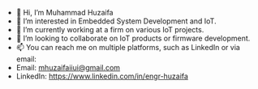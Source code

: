- 👋 Hi, I’m Muhammad Huzaifa
- 👀 I’m interested in Embedded System Development and IoT.
- 🌱 I’m currently working at a firm on various IoT projects.
- 💞️ I’m looking to collaborate on IoT products or firmware development.
- 📫 You can reach me on multiple platforms, such as LinkedIn or via email:
- Email: mhuzaifaiiui@gmail.com
- LinkedIn: https://www.linkedin.com/in/engr-huzaifa

<!---
Huzaifa639/Huzaifa639 is a ✨ special ✨ repository because its `README.md` (this file) appears on your GitHub profile.
You can click the Preview link to take a look at your changes.
--->
